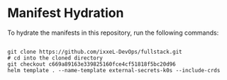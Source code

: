 
# Manifest Hydration

To hydrate the manifests in this repository, run the following commands:

```shell

git clone https://github.com/ixxeL-DevOps/fullstack.git
# cd into the cloned directory
git checkout c669a89163e339825160fce4cf51818f5bc20d96
helm template . --name-template external-secrets-k0s --include-crds
```